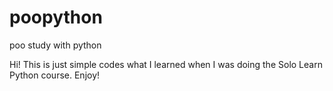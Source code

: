 # poopython
poo study with python

Hi! This is just simple codes what I learned when I was doing the Solo Learn Python course. Enjoy!
